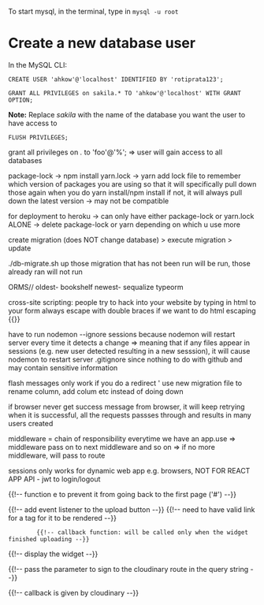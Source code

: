 To start mysql, in the terminal, type in `mysql -u root`

# Create a new database user
In the MySQL CLI:
```
CREATE USER 'ahkow'@'localhost' IDENTIFIED BY 'rotiprata123';
```

```
GRANT ALL PRIVILEGES on sakila.* TO 'ahkow'@'localhost' WITH GRANT OPTION;
```
**Note:** Replace *sakila* with the name of the database you want the user to have access to
 
 ```
FLUSH PRIVILEGES;
```

grant all privileges on *.* to 'foo'@'%';
=> user will gain access to all databases

package-lock -> npm install
yarn.lock -> yarn add
lock file to remember which version of packages you are using so that it will specifically pull down those again when you do yarn install/npm install
if not, it will always pull down the latest version -> may not be compatible

for deployment to heroku -> can only have either package-lock or yarn.lock ALONE -> delete package-lock or yarn depending on which u use more

create migration (does NOT change database) > execute migration > update

./db-migrate.sh up
those migration that has not been run will be run, those already ran will not run

ORMS//
oldest- bookshelf
newest- sequalize
typeorm

cross-site scripting: people try to hack into your website by typing in html to your form
always escape with double braces if we want to do html escaping {{}}

have to run nodemon --ignore sessions because nodemon will restart server every time it detects a change
=> meaning that if any files appear in sessions (e.g. new user detected resulting in a new sesssion),
it will cause nodemon to restart server
.gitignore since nothing to do with github and may contain sensitive information

flash messages only work if you do a redirect
'
use new migration file to rename column, add colum etc instead of doing down 

if browser never get success message from browser, it will keep retrying
when it is successful, all the requests passses through and results in many users created

middleware = chain of responsibility 
everytime we have an app.use => middleware
pass on to next middleware and so on => if no more middleware, will pass to route

sessions only works for dynamic web app e.g. browsers, NOT FOR REACT APP
API - jwt to login/logout

{{!-- function e to prevent it from going back to the first page ('#') --}}

 {{!-- add event listener to the upload button --}}
    {{!-- need to have valid link for a tag for it to be rendered --}}

            {{!-- callback function: will be called only when the widget finished uploading --}}
  {{!-- display the widget --}}

  {{!-- pass the parameter to sign to the cloudinary route in the query string --}}

  {{!-- callback is given by cloudinary --}}